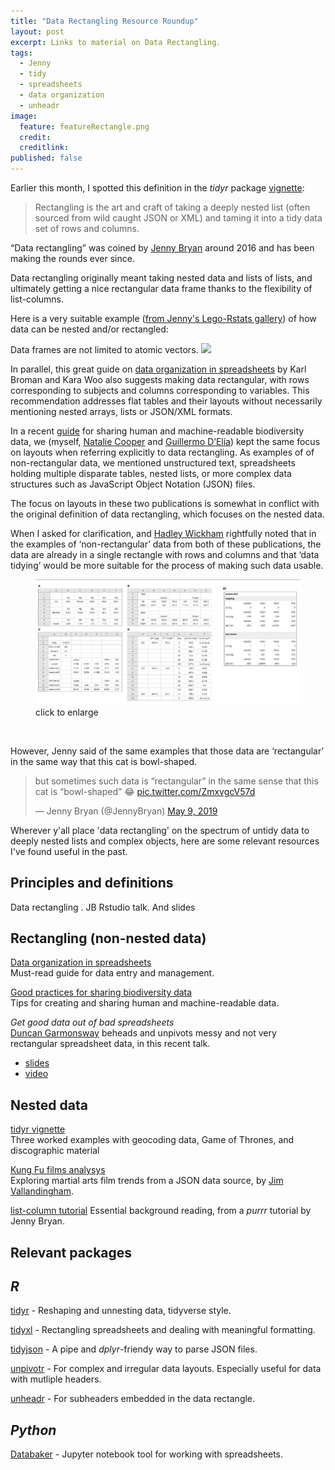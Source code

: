 ```yaml
---
title: "Data Rectangling Resource Roundup"
layout: post
excerpt: Links to material on Data Rectangling. 
tags:
  - Jenny
  - tidy
  - spreadsheets
  - data organization
  - unheadr
image:
  feature: featureRectangle.png
  credit: 
  creditlink: 
published: false
---
```


Earlier this month, I spotted this definition in the _tidyr_ package [vignette](https://tidyr.tidyverse.org/dev/articles/rectangle.html):

> Rectangling is the art and craft of taking a deeply nested list (often sourced from wild caught JSON or XML) and taming it into a tidy data set of rows and columns.   

“Data rectangling” was coined by [Jenny Bryan](https://twitter.com/JennyBryan) around 2016 and has been making the rounds ever since.

<script async class="speakerdeck-embed" data-id="907f3dc0cdb5496c8d35efca70e5f6bd" data-ratio="1.33333333333333" src="//speakerdeck.com/assets/embed.js"></script>  

Data rectangling originally meant taking nested data and lists of lists, and ultimately getting a nice rectangular data frame thanks to the flexibility of list-columns.

Here is a very suitable example ([from Jenny's Lego-Rstats gallery](https://github.com/jennybc/lego-rstats)) of how data can be nested and/or rectangled:

Data frames are not limited to atomic vectors.
<img src="https://raw.githubusercontent.com/jennybc/lego-rstats/master/lego-rstats_013-smaller.jpg" > 

In parallel, this great guide on [data organization in spreadsheets](https://doi.org/10.1080/00031305.2017.1375989) 
by Karl Broman and Kara Woo also suggests making data rectangular, with rows corresponding to subjects and columns corresponding to variables. This recommendation addresses flat tables and their layouts without necessarily mentioning nested arrays, lists or JSON/XML formats.

In a recent [guide](https://doi.org/10.4404/hystrix-00133-2018) for sharing human and machine-readable biodiversity data, we (myself, [Natalie Cooper](https://twitter.com/nhcooper123) and [Guillermo D’Elía](https://twitter.com/GuillermoDElia)) kept the same focus on layouts when referring explicitly to data rectangling. As examples of of non-rectangular data, we mentioned unstructured text, spreadsheets holding multiple disparate tables, nested lists, or more complex data structures such as JavaScript Object Notation (JSON) files.

The focus on layouts in these two publications is somewhat in conflict with the original definition of data rectangling, which focuses on the nested data.

When I asked for clarification, and [Hadley Wickham](https://twitter.com/hadleywickham) rightfully noted that in the examples of ‘non-rectangular’ data from both of these publications, the data are already in a single rectangle with rows and columns and that ‘data tidying’ would be more suitable for the process of making such data usable. 

<figure>
    <a href="/images/rectfigs.png"><img src="/images/rectfigs.png"></a>
        <figcaption>click to enlarge</figcaption>
</figure>
<br>

However, Jenny said of the same examples that those data are ‘rectangular’ in the same way that this cat is bowl-shaped.

<blockquote class="twitter-tweet" data-conversation="none" data-lang="en"><p lang="en" dir="ltr">but sometimes such data is “rectangular” in the same sense that this cat is “bowl-shaped” 😂 <a href="https://t.co/ZmxvgcV57d">pic.twitter.com/ZmxvgcV57d</a></p>&mdash; Jenny Bryan (@JennyBryan) <a href="https://twitter.com/JennyBryan/status/1126582138344595456?ref_src=twsrc%5Etfw">May 9, 2019</a></blockquote>
<script async src="https://platform.twitter.com/widgets.js" charset="utf-8"></script>


Wherever y'all place 'data rectangling' on the spectrum of untidy data to deeply nested lists and complex objects, here are some relevant resources I've found useful in the past. 


## Principles and definitions
Data rectangling . JB Rstudio talk. And slides


## Rectangling (non-nested data) 

[Data organization in spreadsheets](https://doi.org/10.1080/00031305.2017.1375989)  
Must-read guide for data entry and management. 

[Good practices for sharing biodiversity data](https://doi.org/10.4404/hystrix-00133-2018)  
Tips for creating and sharing human and machine-readable data.

*Get good data out of bad spreadsheets*  
[Duncan Garmonsway](https://twitter.com/nacnudus) beheads and unpivots messy and not very rectangular spreadsheet data, in this recent talk.

- [slides](https://docs.google.com/presentation/d/1tVwn_-QVGZTflnF9APiPACNvyAKqujdl6JmxmrdDjok/edit?usp=sharing)  
- [video](https://www.youtube.com/watch?v=PYAxTuPk1mc)

## Nested data

[tidyr vignette](https://tidyr.tidyverse.org/dev/articles/rectangle.html)  
Three worked examples with geocoding data, Game of Thrones, and discographic material

[Kung Fu films analysys](https://vallandingham.me/shaw_bros_analysis.html)  
Exploring martial arts film trends from a JSON data source, by [Jim Vallandingham](https://twitter.com/vlandham).

[list-column tutorial](https://jennybc.github.io/purrr-tutorial/ls13_list-columns.html)
Essential background reading, from a _purrr_ tutorial by Jenny Bryan.

## Relevant packages

_R_
---
[tidyr](https://tidyr.tidyverse.org/dev/index.html) - Reshaping and unnesting data, tidyverse style.  

[tidyxl](https://github.com/nacnudus/tidyxl) - Rectangling spreadsheets and dealing with meaningful formatting.

[tidyjson](https://github.com/sailthru/tidyjson) - A pipe and _dplyr_-friendy way to parse JSON files.

[unpivotr](https://github.com/nacnudus/unpivotr) - For complex and irregular data layouts. Especially useful for data with mutliple headers.

[unheadr](https://github.com/luisDVA/unheadr) - For subheaders embedded in the data rectangle.

_Python_
---
[Databaker](https://databaker.sensiblecode.io/) - Jupyter notebook tool for working with spreadsheets.




